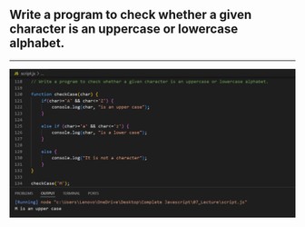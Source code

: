 ## Write a program to check whether a given character is an uppercase or lowercase alphabet.

---

![Screenshot](i8.png)
